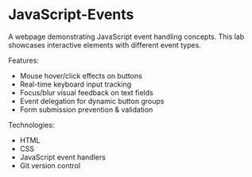 # JavaScript-Events

A webpage demonstrating JavaScript event handling concepts. This lab showcases interactive elements with different event types.

Features:

- Mouse hover/click effects on buttons
- Real-time keyboard input tracking
- Focus/blur visual feedback on text fields
- Event delegation for dynamic button groups
- Form submission prevention & validation

Technologies:

- HTML
- CSS
- JavaScript event handlers
- Git version control
